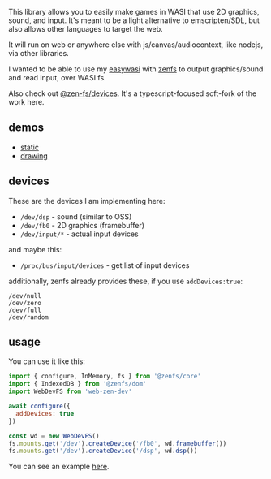 This library allows you to easily make games in WASI that use 2D graphics, sound, and input. It's meant to be a light alternative to emscripten/SDL, but also allows other languages to target the web.

It will run on web or anywhere else with js/canvas/audiocontext, like nodejs, via other libraries.

I wanted to be able to use my [easywasi](https://github.com/konsumer/easywasi) with [zenfs](https://www.npmjs.com/package/@zenfs/core) to output graphics/sound and read input, over WASI fs.

Also check out [@zen-fs/devices](https://github.com/zen-fs/devices). It's a typescript-focused soft-fork of the work here.

## demos

- [static](https://konsumer.js.org/web-zen-dev/)
- [drawing](https://konsumer.js.org/web-zen-dev/pntr)

## devices

These are the devices I am implementing here:

- `/dev/dsp` - sound (similar to OSS)
- `/dev/fb0` - 2D graphics (framebuffer)
- `/dev/input/*` - actual input devices

and maybe this:

- `/proc/bus/input/devices` - get list of input devices

additionally, zenfs already provides these, if you use `addDevices:true`:

```
/dev/null
/dev/zero
/dev/full
/dev/random
```

## usage

You can use it like this:

```js
import { configure, InMemory, fs } from '@zenfs/core'
import { IndexedDB } from '@zenfs/dom'
import WebDevFS from 'web-zen-dev'

await configure({
  addDevices: true
})

const wd = new WebDevFS()
fs.mounts.get('/dev').createDevice('/fb0', wd.framebuffer())
fs.mounts.get('/dev').createDevice('/dsp', wd.dsp())
```

You can see an example [here](docs/index.html).
